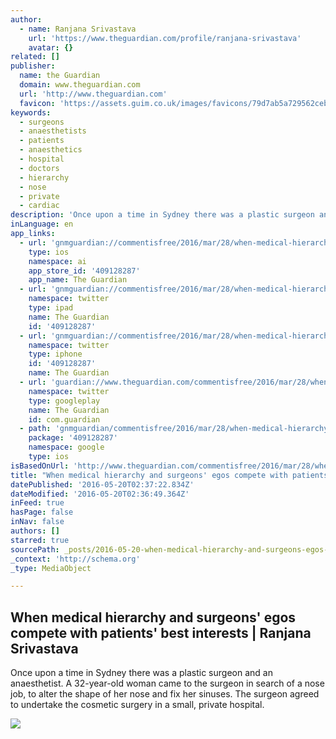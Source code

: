 ```yaml
---
author:
  - name: Ranjana Srivastava
    url: 'https://www.theguardian.com/profile/ranjana-srivastava'
    avatar: {}
related: []
publisher:
  name: the Guardian
  domain: www.theguardian.com
  url: 'http://www.theguardian.com'
  favicon: 'https://assets.guim.co.uk/images/favicons/79d7ab5a729562cebca9c6a13c324f0e/32x32.ico'
keywords:
  - surgeons
  - anaesthetists
  - patients
  - anaesthetics
  - hospital
  - doctors
  - hierarchy
  - nose
  - private
  - cardiac
description: 'Once upon a time in Sydney there was a plastic surgeon and an anaesthetist. A 32-year-old woman came to the surgeon in search of a nose job, to alter the shape of her nose and fix her sinuses. The surgeon agreed to undertake the cosmetic surgery in a small, private hospital.'
inLanguage: en
app_links:
  - url: 'gnmguardian://commentisfree/2016/mar/28/when-medical-hierarchy-and-surgeons-egos-compete-with-patients-best-interests?contenttype=Article&source=applinks'
    type: ios
    namespace: ai
    app_store_id: '409128287'
    app_name: The Guardian
  - url: 'gnmguardian://commentisfree/2016/mar/28/when-medical-hierarchy-and-surgeons-egos-compete-with-patients-best-interests?contenttype=Article&source=twitter'
    namespace: twitter
    type: ipad
    name: The Guardian
    id: '409128287'
  - url: 'gnmguardian://commentisfree/2016/mar/28/when-medical-hierarchy-and-surgeons-egos-compete-with-patients-best-interests?contenttype=Article&source=twitter'
    namespace: twitter
    type: iphone
    id: '409128287'
    name: The Guardian
  - url: 'guardian://www.theguardian.com/commentisfree/2016/mar/28/when-medical-hierarchy-and-surgeons-egos-compete-with-patients-best-interests'
    namespace: twitter
    type: googleplay
    name: The Guardian
    id: com.guardian
  - path: 'gnmguardian/commentisfree/2016/mar/28/when-medical-hierarchy-and-surgeons-egos-compete-with-patients-best-interests?contenttype=Article&source=google'
    package: '409128287'
    namespace: google
    type: ios
isBasedOnUrl: 'http://www.theguardian.com/commentisfree/2016/mar/28/when-medical-hierarchy-and-surgeons-egos-compete-with-patients-best-interests'
title: "When medical hierarchy and surgeons' egos compete with patients' best interests | Ranjana Srivastava"
datePublished: '2016-05-20T02:37:22.834Z'
dateModified: '2016-05-20T02:36:49.364Z'
inFeed: true
hasPage: false
inNav: false
authors: []
starred: true
sourcePath: _posts/2016-05-20-when-medical-hierarchy-and-surgeons-egos-compete-with-patie.md
_context: 'http://schema.org'
_type: MediaObject

---
```

<article style=""><h1>When medical hierarchy and surgeons' egos compete with patients' best interests | Ranjana Srivastava</h1><p>Once upon a time in Sydney there was a plastic surgeon and an anaesthetist. A 32-year-old woman came to the surgeon in search of a nose job, to alter the shape of her nose and fix her sinuses. The surgeon agreed to undertake the cosmetic surgery in a small, private hospital.</p><img src="https://i.guim.co.uk/img/media/aa086eb87276e5a19ee3ede0de8ae5d097ded1cc/0_0_3326_1998/master/3326.jpg?w=1200&amp;q=55&amp;auto=format&amp;usm=12&amp;fit=max&amp;s=ee26480838e72eae4db1dfe46914a39e" /></article>